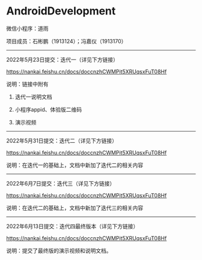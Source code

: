 # AndroidDevelopment
微信小程序：道雨

项目成员：石彬鹏（1913124）；冯嘉仪（1913170）

-----------------------------------------------------------------------------------

2022年5月23日提交：迭代一（详见下方链接）

https://nankai.feishu.cn/docs/doccnzhCWMPit5XRUqsxFuT08Hf

说明：链接中附有

1) 迭代一说明文档

2) 小程序appid、体验版二维码

3) 演示视频

-----------------------------------------------------------------------------------

2022年5月31日提交：迭代二（详见下方链接）

https://nankai.feishu.cn/docs/doccnzhCWMPit5XRUqsxFuT08Hf

说明：在迭代一的基础上，文档中新加了迭代二的相关内容

-----------------------------------------------------------------------------------

2022年6月7日提交：迭代三（详见下方链接）

https://nankai.feishu.cn/docs/doccnzhCWMPit5XRUqsxFuT08Hf

说明：在迭代二的基础上，文档中新加了迭代三的相关内容

-----------------------------------------------------------------------------------

2022年6月13日提交：迭代四最终版本（详见下方链接）

https://nankai.feishu.cn/docs/doccnzhCWMPit5XRUqsxFuT08Hf

说明：提交了最终版的演示视频和说明文档。
